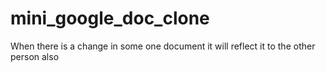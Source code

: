# mini_google_doc_clone
When there is a change in some one document it will reflect it to the other person also
